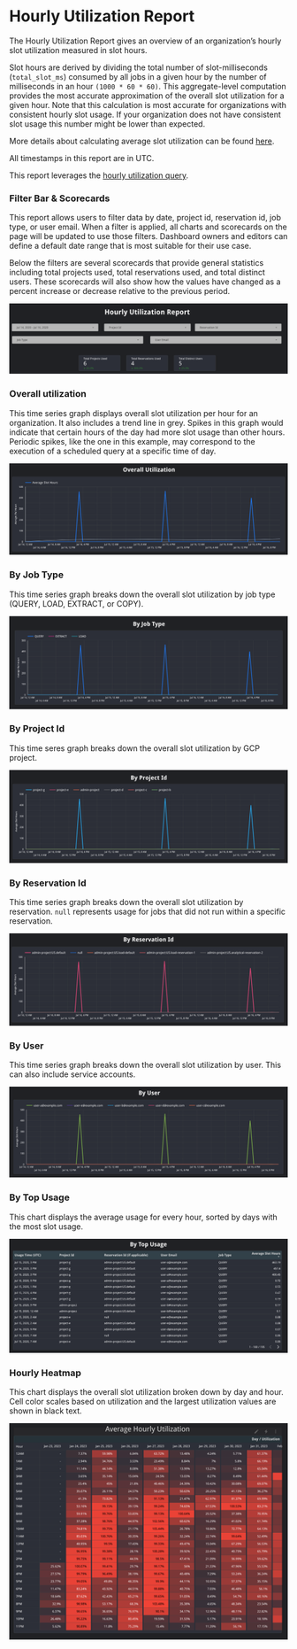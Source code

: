 # Hourly Utilization Report
The Hourly Utilization Report gives an overview of an organization’s hourly slot utilization measured in slot hours.

Slot hours are derived by dividing the total number of slot-milliseconds (`total_slot_ms`) consumed by all jobs in a given hour by the number of milliseconds in an hour `(1000 * 60 * 60)`. This aggregate-level computation provides the most accurate approximation of the overall slot utilization for a given hour. Note that this calculation is most accurate for organizations with consistent hourly slot usage. If your organization does not have consistent slot usage this number might be lower than expected.

More details about calculating average slot utilization can be found [here](https://cloud.google.com/bigquery/docs/information-schema-jobs#examples).

All timestamps in this report are in UTC.

This report leverages the [hourly utilization query](../sql/hourly_utilization.sql).

### Filter Bar & Scorecards
This report allows users to filter data by date, project id, reservation id, job type, or user email. When a filter is applied, all charts and scorecards on the page will be updated to use those filters. Dashboard owners and editors can define a default date range that is most suitable for their use case.

Below the filters are several scorecards that provide general statistics including total projects used, total reservations used, and total distinct users. These scorecards will also show how the values have changed as a percent increase or decrease relative to the previous period.

![Filter Bar and Scorecards](../images/hourly_utilization/filters_and_scorecards.png)

### Overall utilization
This time series graph displays overall slot utilization per hour for an organization. It also includes a trend line in grey. Spikes in this graph would indicate that certain hours of the day had more slot usage than other hours. Periodic spikes, like the one in this example, may correspond to the execution of a scheduled query at a specific time of day.

![Overall Utilization](../images/hourly_utilization/overall.png)

### By Job Type
This time series graph breaks down the overall slot utilization by job type (QUERY, LOAD, EXTRACT, or COPY).

![By Job Type](../images/hourly_utilization/by_job_type.png)

### By Project Id
This time seres graph breaks down the overall slot utilization by GCP project.

![By Project](../images/hourly_utilization/by_project.png)

### By Reservation Id
This time series graph breaks down the overall slot utilization by reservation. `null` represents usage for jobs that did not run within a specific reservation.

![By Reservation Id](../images/hourly_utilization/by_reservation.png)

### By User
This time series graph breaks down the overall slot utilization by user. This can also include service accounts.

![By User](../images/hourly_utilization/by_user.png)

### By Top Usage
This chart displays the average usage for every hour, sorted by days with the most slot usage.

![By Top Usage](../images/hourly_utilization/by_top_usage.png)


### Hourly Heatmap
This chart displays the overall slot utilization broken down by day and hour.
Cell color scales based on utilization and the largest utilization values are shown in black text.

![Hourly Heatmap](../images/hourly_utilization/hourly_heatmap.png)
